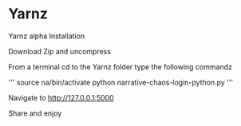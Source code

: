 # Yarnz
Yarnz alpha
Installation

Download Zip and uncompress

From a  terminal cd to the Yarnz folder
type the following commandz

'''
source na/bin/activate
python narrative-chaos-login-python.py
'''

Navigate to http://127.0.0.1:5000

Share and enjoy
